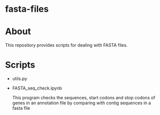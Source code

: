 # fasta-files
# About

This repository provides scripts for dealing with FASTA files.

# Scripts

- utils.py
- FASTA_seq_check.ipynb

  This program checks the sequences, start codons and stop codons of genes in an annotation file by comparing with contig sequences in a fasta file
